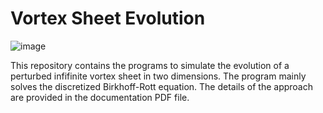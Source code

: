 # Vortex Sheet Evolution
![image](https://github.com/rajesh-ae/vortex_sheet_evolution/blob/master/img/vortex_sheet_schematic.svg)

This repository contains the programs to simulate the evolution of a perturbed infifinite vortex sheet in two dimensions. The program mainly solves the discretized Birkhoff-Rott equation. The details of the approach are provided in the documentation PDF file.
